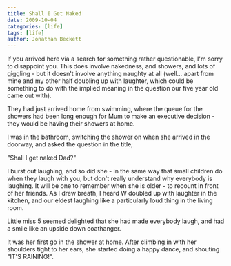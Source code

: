 ```yaml
---
title: Shall I Get Naked
date: 2009-10-04
categories: [life]
tags: [life]
author: Jonathan Beckett
---
```


If you arrived here via a search for something rather questionable, I'm sorry to disappoint you. This does involve nakedness, and showers, and lots of giggling - but it doesn't involve anything naughty at all (well... apart from mine and my other half doubling up with laughter, which could be something to do with the implied meaning in the question our five year old came out with).

They had just arrived home from swimming, where the queue for the showers had been long enough for Mum to make an executive decision - they would be having their showers at home.

I was in the bathroom, switching the shower on when she arrived in the doorway, and asked the question in the title;

"Shall I get naked Dad?"

I burst out laughing, and so did she - in the same way that small children do when they laugh with you, but don't really understand why everybody is laughing. It will be one to remember when she is older - to recount in front of her friends. As I drew breath, I heard W doubled up with laughter in the kitchen, and our eldest laughing like a particularly loud thing in the living room.

Little miss 5 seemed delighted that she had made everybody laugh, and had a smile like an upside down coathanger.

It was her first go in the shower at home. After climbing in with her shoulders tight to her ears, she started doing a happy dance, and shouting "IT'S RAINING!".